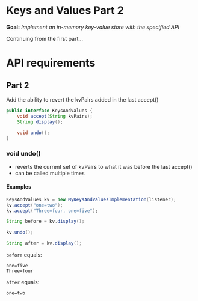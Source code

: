 # Keys and Values Part 2

**Goal:** _Implement an in-memory key-value store with the specified API_

Continuing from the first part... 

# API requirements
## Part 2
Add the ability to revert the kvPairs added in the last accept()

 ````java
 public interface KeysAndValues {
     void accept(String kvPairs);
     String display();

     void undo();
 }
 ````
 
### void undo()

 * reverts the current set of kvPairs to what it was before the last accept()
 * can be called multiple times

#### Examples
```java
KeysAndValues kv = new MyKeysAndValuesImplementation(listener);
kv.accept("one=two");
kv.accept("Three=four, one=five");

String before = kv.display();

kv.undo();

String after = kv.display();
````

`before` equals:
````text
one=five
Three=four
````

`after` equals:
````text
one=two
````


